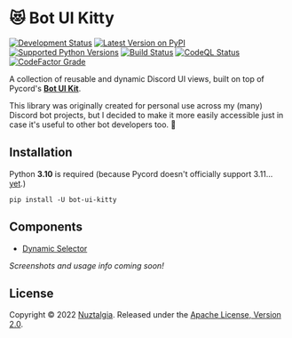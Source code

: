 # 😻 Bot UI Kitty

[![Development Status](https://img.shields.io/pypi/status/bot-ui-kitty)](https://pypi.org/project/bot-ui-kitty/)
[![Latest Version on PyPI](https://img.shields.io/pypi/v/bot-ui-kitty)](https://pypi.org/project/bot-ui-kitty/)
[![Supported Python Versions](https://img.shields.io/badge/python-3.10-blue)](https://github.com/nuztalgia/bot-ui-kitty/blob/main/pyproject.toml)
[![Build Status](https://img.shields.io/github/workflow/status/nuztalgia/bot-ui-kitty/Build)](https://github.com/nuztalgia/bot-ui-kitty/actions/workflows/build.yml)
[![CodeQL Status](https://img.shields.io/github/workflow/status/nuztalgia/bot-ui-kitty/CodeQL?label=codeQL)](https://github.com/nuztalgia/bot-ui-kitty/actions/workflows/codeql.yml)
[![CodeFactor Grade](https://img.shields.io/codefactor/grade/github/nuztalgia/bot-ui-kitty/main?label=codefactor)](https://www.codefactor.io/repository/github/nuztalgia/bot-ui-kitty)

A collection of reusable and dynamic Discord UI views, built on top of Pycord's
[**Bot UI Kit**](https://docs.pycord.dev/en/master/api/ui_kit.html).

This library was originally created for personal use across my (many) Discord
bot projects, but I decided to make it more easily accessible just in case it's
useful to other bot developers too. 💜

## Installation

Python **3.10** is required (because Pycord doesn't officially support 3.11...
[yet](https://github.com/Pycord-Development/pycord/blob/master/CHANGELOG.md).)

```
pip install -U bot-ui-kitty
```

## Components

- [Dynamic Selector](https://github.com/nuztalgia/bot-ui-kitty/blob/aa9d33d7dc2e6658a93c45a8a48a85aaf74d5b96/uikitty/functions.py#L9-L36)

_Screenshots and usage info coming soon!_

## License

Copyright © 2022 [Nuztalgia](https://github.com/nuztalgia). Released under the
[Apache License, Version 2.0][license].

[license]: https://github.com/nuztalgia/bot-ui-kitty/blob/main/LICENSE
